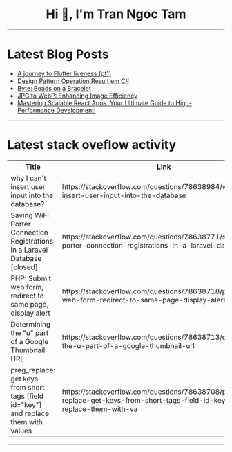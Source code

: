 <h1 align="center">Hi 👋, I'm Tran Ngoc Tam</h1>

---

# Latest Blog Posts 
<!-- BLOG-POST-LIST:START -->
- [A journey to Flutter liveness &lpar;pt1&rpar;](https://dev.to/jodamco/a-journey-to-flutter-liveness-pt1-4164)
- [Design Pattern Operation Result em C#](https://dev.to/felipesntr/design-pattern-operation-result-em-c-2g8o)
- [Byte: Beads on a Bracelet](https://dev.to/avishek_chowdhury/byte-beads-on-a-bracelet-f5b)
- [JPG to WebP: Enhancing Image Efficiency](https://dev.to/msmith99994/jpg-to-webp-enhancing-image-efficiency-205p)
- [Mastering Scalable React Apps. Your Ultimate Guide to High-Performance Development!](https://dev.to/michael_osas/mastering-scalable-react-apps-your-ultimate-guide-to-high-performance-development-59fo)
<!-- BLOG-POST-LIST:END -->

---

# Latest stack oveflow activity
<table>
  <tr><th>Title</th><th>Link</th></tr>
  <!-- STACKOVERFLOW:START --><tr><td>why I can&#39;t insert user input into the database?</td><td>https://stackoverflow.com/questions/78638984/why-i-cant-insert-user-input-into-the-database</td></tr><tr><td>Saving WiFi Porter Connection Registrations in a Laravel Database [closed]</td><td>https://stackoverflow.com/questions/78638771/saving-wifi-porter-connection-registrations-in-a-laravel-database</td></tr><tr><td>PHP: Submit web form, redirect to same page, display alert</td><td>https://stackoverflow.com/questions/78638718/php-submit-web-form-redirect-to-same-page-display-alert</td></tr><tr><td>Determining the &quot;u&quot; part of a Google Thumbnail URL</td><td>https://stackoverflow.com/questions/78638713/determining-the-u-part-of-a-google-thumbnail-url</td></tr><tr><td>preg_replace: get keys from short tags [field id=&quot;key&quot;] and replace them with values</td><td>https://stackoverflow.com/questions/78638708/preg-replace-get-keys-from-short-tags-field-id-key-and-replace-them-with-va</td></tr><!-- STACKOVERFLOW:END -->
</table>

---


